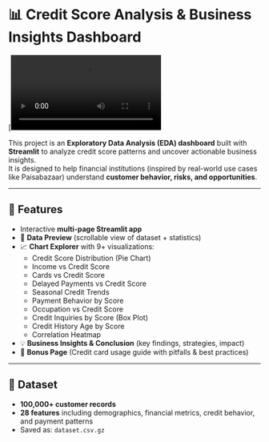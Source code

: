 # 📊 Credit Score Analysis & Business Insights Dashboard

[![Watch the demo](https://raw.githubusercontent.com/USER/REPO/main/assets/thumbnail/REPO/main/assets/demo.mp4)

This project is an **Exploratory Data Analysis (EDA) dashboard** built with **Streamlit** to analyze credit score patterns and uncover actionable business insights.  
It is designed to help financial institutions (inspired by real-world use cases like Paisabazaar) understand **customer behavior, risks, and opportunities**.

---

## 🚀 Features
- Interactive **multi-page Streamlit app**
- 📂 **Data Preview** (scrollable view of dataset + statistics)
- 📈 **Chart Explorer** with 9+ visualizations:
  - Credit Score Distribution (Pie Chart)
  - Income vs Credit Score
  - Cards vs Credit Score
  - Delayed Payments vs Credit Score
  - Seasonal Credit Trends
  - Payment Behavior by Score
  - Occupation vs Credit Score
  - Credit Inquiries by Score (Box Plot)
  - Credit History Age by Score
  - Correlation Heatmap
- 💡 **Business Insights & Conclusion** (key findings, strategies, impact)
- 🎁 **Bonus Page** (Credit card usage guide with pitfalls & best practices)

---

## 📂 Dataset
- **100,000+ customer records**  
- **28 features** including demographics, financial metrics, credit behavior, and payment patterns  
- Saved as: `dataset.csv.gz`  


